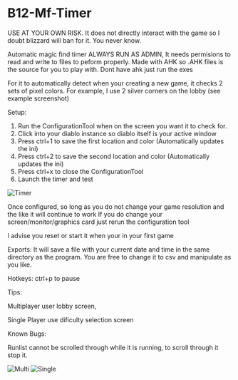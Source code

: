 # B12-Mf-Timer
USE AT YOUR OWN RISK. It does not directly interact with the game so I doubt blizzard will ban for it. You never know.

Automatic magic find timer
ALWAYS RUN AS ADMIN, It needs permisions to read and write to files to peform properly.
Made with AHK so .AHK files is the source for you to play with. Dont have ahk just run the exes

For it to automatically detect when your creating a new game, it checks 2 sets of pixel colors.
For example, I use 2 silver corners on the lobby (see example screenshot)

Setup:
1. Run the ConfigurationTool when on the screen you want it to check for.
2. Click into your diablo instance so diablo itself is your active window
3. Press ctrl+1 to save the first location and color (Automatically updates the ini)
4. Press ctrl+2 to save the second location and color (Automatically updates the ini)
5. Press ctrl+x to close the ConfigurationTool
6. Launch the timer and test

![Timer](https://user-images.githubusercontent.com/116857019/198482670-37ca5656-d47a-45fe-8d3d-3f4d173839e9.PNG)

Once configured, so long as you do not change your game resolution and the like it will continue to work
If you do change your screen/monitor/graphics card just rerun the configuration tool

I advise you reset or start it when your in your first game

Exports:
It will save a file with your current date and time in the same directory as the program. You are free to change it to csv and manipulate as you like.

Hotkeys:
ctrl+p to pause

Tips:

Multiplayer user lobby screen,

Single Player use dificulty selection screen

Known Bugs:

Runlist cannot be scrolled through while it is running, to scroll through it stop it.

![Multi](https://user-images.githubusercontent.com/116857019/198467962-e00a4f21-2353-403a-85e1-127eea7921c9.png)
![Single](https://user-images.githubusercontent.com/116857019/198468017-3c0fb8b2-cb34-4bae-a83e-043f3315f656.png)
